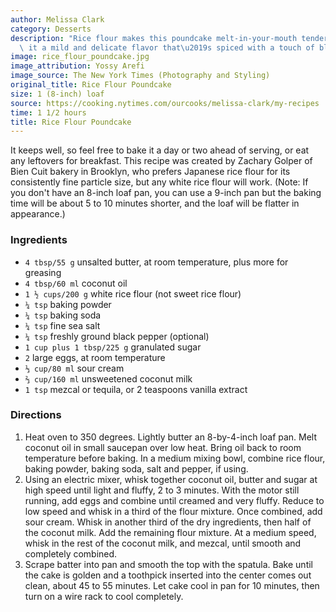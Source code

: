 ```yaml
---
author: Melissa Clark
category: Desserts
description: "Rice flour makes this poundcake melt-in-your-mouth tender, and gives\
  \ it a mild and delicate flavor that\u2019s spiced with a touch of black pepper."
image: rice_flour_poundcake.jpg
image_attribution: Yossy Arefi
image_source: The New York Times (Photography and Styling)
original_title: Rice Flour Poundcake
size: 1 (8-inch) loaf
source: https://cooking.nytimes.com/ourcooks/melissa-clark/my-recipes
time: 1 1/2 hours
title: Rice Flour Poundcake
---
```


It keeps well, so feel free to bake it a day or two ahead of serving, or eat any leftovers for breakfast. This recipe was created by Zachary Golper of Bien Cuit bakery in Brooklyn, who prefers Japanese rice flour for its consistently fine particle size, but any white rice flour will work. (Note: If you don't have an 8-inch loaf pan, you can use a 9-inch pan but the baking time will be about 5 to 10 minutes shorter, and the loaf will be flatter in appearance.)

### Ingredients

* `4 tbsp/55 g` unsalted butter, at room temperature, plus more for greasing 
* `4 tbsp/60 ml` coconut oil 
* `1 ½ cups/200 g` white rice flour (not sweet rice flour) 
* `¼ tsp` baking powder 
* `¼ tsp` baking soda 
* `¼ tsp` fine sea salt 
* `¼ tsp` freshly ground black pepper (optional) 
* `1 cup plus 1 tbsp/225 g` granulated sugar 
* `2` large eggs, at room temperature 
* `⅓ cup/80 ml` sour cream 
* `⅔ cup/160 ml` unsweetened coconut milk 
* `1 tsp` mezcal or tequila, or 2 teaspoons vanilla extract 

### Directions

1. Heat oven to 350 degrees. Lightly butter an 8-by-4-inch loaf pan. Melt coconut oil in small saucepan over low heat. Bring oil back to room temperature before baking. In a medium mixing bowl, combine rice flour, baking powder, baking soda, salt and pepper, if using.
2. Using an electric mixer, whisk together coconut oil, butter and sugar at high speed until light and fluffy, 2 to 3 minutes. With the motor still running, add eggs and combine until creamed and very fluffy. Reduce to low speed and whisk in a third of the flour mixture. Once combined, add sour cream. Whisk in another third of the dry ingredients, then half of the coconut milk. Add the remaining flour mixture. At a medium speed, whisk in the rest of the coconut milk, and mezcal, until smooth and completely combined.
3. Scrape batter into pan and smooth the top with the spatula. Bake until the cake is golden and a toothpick inserted into the center comes out clean, about 45 to 55 minutes. Let cake cool in pan for 10 minutes, then turn on a wire rack to cool completely.